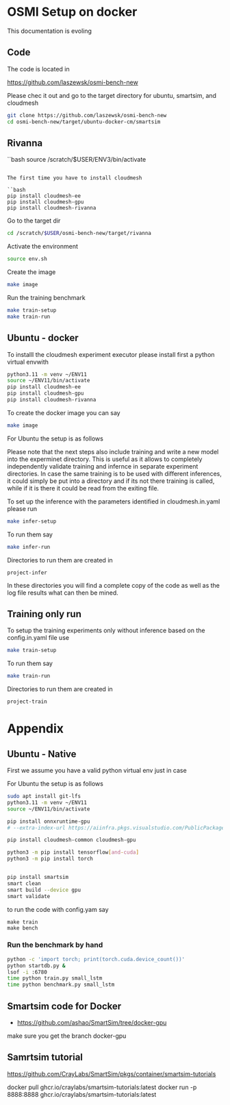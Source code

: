 # OSMI Setup on docker

This documentation is evoling


## Code 

The code is located in 

https://github.com/laszewsk/osmi-bench-new


Please chec it out and go to the target directory for ubuntu, smartsim, and cloudmesh

```bash
git clone https://github.com/laszewsk/osmi-bench-new
cd osmi-bench-new/target/ubuntu-docker-cm/smartsim
```

## Rivanna

``bash
source /scratch/$USER/ENV3/bin/activate
```

The first time you have to install cloudmesh

``bash
pip install cloudmesh-ee
pip install cloudmesh-gpu
pip install cloudmesh-rivanna
```

Go to the target dir

```bash
cd /scratch/$USER/osmi-bench-new/target/rivanna
```

Activate the environment

```bash
source env.sh
```


Create the image

```bash
make image
```

Run the training benchmark

```bash
make train-setup
make train-run
```

## Ubuntu - docker

To installl the cloudmesh experiment executor please install first a python virtual envwith 

```bash
python3.11 -m venv ~/ENV11
source ~/ENV11/bin/activate
pip install cloudmesh-ee
pip install cloudmesh-gpu
pip install cloudmesh-rivanna
```

To create the docker image you can say

```bash
make image
```


For Ubuntu the setup is as follows

Please note that the next steps also include training and write a new model into the experminet directory. This is  useful as it allows to completely independently validate training and infernce in separate experiment directories. In case the same training is to be used with different inferences, it could simply be put into a directory and if its not there training is called, while if it is there it could be read from the exiting file.

To set up the inference with the parameters identified in cloudmesh.in.yaml please run 


```bash
make infer-setup
```

To run them say 

```bash
make infer-run
```

Directories to run them are created in 

```
project-infer
```

In these directories you will find a complete copy of the code as well as the log file results what can then be mined.


## Training only run

To setup the training experiments only without inference based on the config.in.yaml file use 

```bash
make train-setup
```

To run them say 

```bash
make train-run
```

Directories to run them are created in 

```
project-train
```



# Appendix


## Ubuntu - Native

First we assume you have a valid python virtual env just in case

For Ubuntu the setup is as follows

```bash
sudo apt install git-lfs
python3.11 -m venv ~/ENV11
source ~/ENV11/bin/activate

pip install onnxruntime-gpu 
# --extra-index-url https://aiinfra.pkgs.visualstudio.com/PublicPackages/_packaging/onnxruntime-cuda-12/pypi/simple/

pip install cloudmesh-common cloudmesh-gpu

python3 -m pip install tensorflow[and-cuda]
python3 -m pip install torch


pip install smartsim
smart clean
smart build --device gpu 
smart validate
```

to run the code with config.yam say 

```
make train
make bench
```


### Run the benchmark by hand

```bash
python -c 'import torch; print(torch.cuda.device_count())'
python startdb.py & 
lsof -i :6780
time python train.py small_lstm
time python benchmark.py small_lstm
```


## Smartsim code for Docker

* <https://github.com/ashao/SmartSim/tree/docker-gpu>

make sure you get the branch docker-gpu

## Samrtsim tutorial

https://github.com/CrayLabs/SmartSim/pkgs/container/smartsim-tutorials

docker pull ghcr.io/craylabs/smartsim-tutorials:latest
docker run -p 8888:8888 ghcr.io/craylabs/smartsim-tutorials:latest
